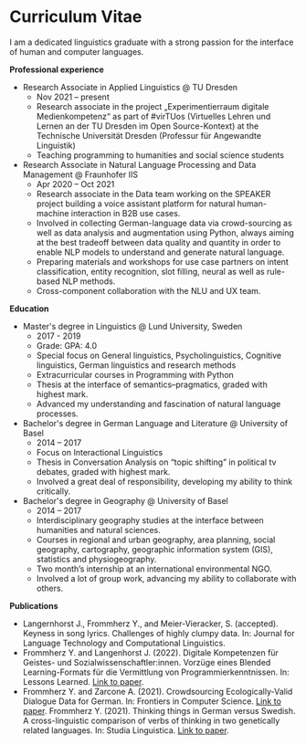 # Curriculum Vitae

I am a dedicated linguistics graduate with a strong passion for the interface of human and computer languages. 

**Professional experience**

- Research Associate in Applied Linguistics @ TU Dresden
    - Nov 2021 – present
    - Research associate in the project „Experimentierraum digitale Medienkompetenz“ as part of #virTUos (Virtuelles Lehren und Lernen an der TU Dresden im Open Source-Kontext) at the Technische Universität Dresden (Professur für Angewandte Linguistik)
    - Teaching programming to humanities and social science students
- Research Associate in Natural Language Processing and Data Management @ Fraunhofer IIS
    - Apr 2020 – Oct 2021
    - Research associate in the Data team working on the SPEAKER project building a voice assistant platform for natural human-machine interaction in B2B use cases.
    - Involved in collecting German-language data via crowd-sourcing as well as data analysis and augmentation using Python, always aiming at the best tradeoff between data quality and quantity in order to enable NLP models to understand and generate natural language.
    - Preparing materials and workshops for use case partners on intent classification, entity recognition, slot filling, neural as well as rule-based NLP methods.
    - Cross-component collaboration with the NLU and UX team. 

**Education**

- Master's degree in Linguistics @ Lund University, Sweden
    - 2017 - 2019 
    - Grade: GPA: 4.0
    - Special focus on General linguistics, Psycholinguistics, Cognitive linguistics, German linguistics and research methods
    - Extracurricular courses in Programming with Python
    - Thesis at the interface of semantics–pragmatics, graded with highest mark.
    - Advanced my understanding and fascination of natural language processes. 
- Bachelor's degree in German Language and Literature @ University of Basel
    - 2014 – 2017
    - Focus on Interactional Linguistics
    - Thesis in Conversation Analysis on “topic shifting” in political tv debates, graded with highest mark.
    - Involved a great deal of responsibility, developing my ability to think critically.
- Bachelor's degree in Geography @ University of Basel
    - 2014 – 2017
    - Interdisciplinary geography studies at the interface between humanities and natural sciences. 
    - Courses in regional and urban geography, area planning, social geography, cartography, geographic information system (GIS), statistics and physiogeography. 
    - Two month’s internship at an international environmental NGO. 
    - Involved a lot of group work, advancing my ability to collaborate with others.

**Publications**

- Langernhorst J., Frommherz Y., and Meier-Vieracker, S. (accepted). Keyness in song lyrics. Challenges of highly clumpy data. In: Journal for Language Technology and Computational Linguistics.
- Frommherz Y. and Langenhorst J. (2022). Digitale Kompetenzen für Geistes- und Sozialwissenschaftler:innen. Vorzüge eines Blended Learning-Formats für die Vermittlung von Programmierkenntnissen. In: Lessons Learned. [Link to paper](https://journals.qucosa.de/ll/article/view/37).
- Frommherz Y. and Zarcone A. (2021). Crowdsourcing Ecologically-Valid Dialogue Data for German. In: Frontiers in Computer Science. [Link to paper](https://doi.org/10.3389/fcomp.2021.686050).
Frommherz Y. (2021). Thinking things in German versus Swedish. A cross-linguistic comparison of verbs of thinking in two genetically related languages. In: Studia Linguistica. [Link to paper](https://onlinelibrary.wiley.com/doi/10.1111/stul.12179).






